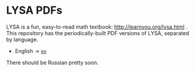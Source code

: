 # LYSA PDFs

LYSA is a fun, easy-to-read math textbook: http://learnyou.org/lysa.html
. This repository has the periodically-built PDF versions of LYSA,
separated by language.

* English -> [`en`](en/)

There should be Russian pretty soon.
